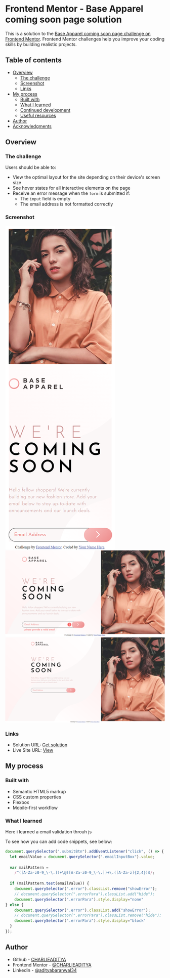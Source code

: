 # Frontend Mentor - Base Apparel coming soon page solution

This is a solution to the [Base Apparel coming soon page challenge on Frontend Mentor](https://www.frontendmentor.io/challenges/base-apparel-coming-soon-page-5d46b47f8db8a7063f9331a0). Frontend Mentor challenges help you improve your coding skills by building realistic projects. 

## Table of contents

- [Overview](#overview)
  - [The challenge](#the-challenge)
  - [Screenshot](#screenshot)
  - [Links](#links)
- [My process](#my-process)
  - [Built with](#built-with)
  - [What I learned](#what-i-learned)
  - [Continued development](#continued-development)
  - [Useful resources](#useful-resources)
- [Author](#author)
- [Acknowledgments](#acknowledgments)

## Overview

### The challenge

Users should be able to:

- View the optimal layout for the site depending on their device's screen size
- See hover states for all interactive elements on the page
- Receive an error message when the `form` is submitted if:
  - The `input` field is empty
  - The email address is not formatted correctly

### Screenshot

![](./assests/images/127.0.0.1_5501_index.html%20(1).png)
![](./assests/images/127.0.0.1_5501_index.html%20(2).png)
![](./assests/images/127.0.0.1_5501_index.html%20(3).png)

### Links

- Solution URL: [Get solution](https://github.com/CHARLIEADITYA/base-apparel-coming-soon-master.git)
- Live Site URL: [View](https://charlieaditya.github.io/base-apparel-coming-soon-master/)

## My process

### Built with

- Semantic HTML5 markup
- CSS custom properties
- Flexbox
- Mobile-first workflow

### What I learned
Here i learned a email validation throuh js

To see how you can add code snippets, see below:

```js
document.querySelector(".submitBtn").addEventListener("click", () => {
  let emailValue = document.querySelector(".emailInputBox").value;

  var mailPattern =
    /^([A-Za-z0-9_\-\.])+\@([A-Za-z0-9_\-\.])+\.([A-Za-z]{2,4})$/;

  if (mailPattern.test(emailValue)) {
    document.querySelector(".error").classList.remove("showError");
    // document.querySelector(".errorPara").classList.add("hide");
    document.querySelector(".errorPara").style.display="none"
} else {
    document.querySelector(".error").classList.add("showError");
    // document.querySelector(".errorPara").classList.remove("hide");
    document.querySelector(".errorPara").style.display="block"
  }
});

```

## Author

- Github - [CHARLIEADITYA](https://github.com/CHARLIEADITYA)
- Frontend Mentor - [@CHARLIEADITYA](https://www.frontendmentor.io/profile/CHARLIEADITYA)
- Linkedin - [@adityabaranwal34](https://www.linkedin.com/in/adityabaranwal34/)


